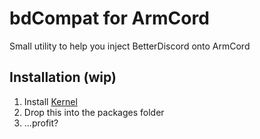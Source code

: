 # bdCompat for ArmCord
Small utility to help you inject BetterDiscord onto ArmCord
## Installation (wip)
1. Install [Kernel](https://github.com/kernel-mod/electron#installation)
2. Drop this into the packages folder
3. ...profit?